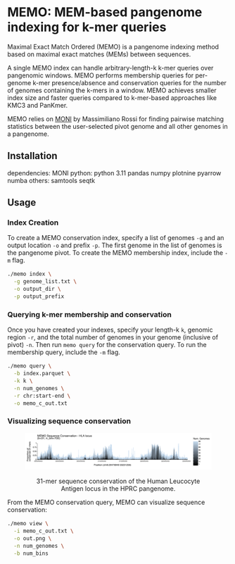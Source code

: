 # MEMO: MEM-based pangenome indexing for k-mer queries
Maximal Exact Match Ordered (MEMO) is a pangenome indexing method based on maximal exact matches (MEMs) between sequences.

A single MEMO index can handle arbitrary-length-k k-mer queries over pangenomic windows. MEMO performs membership queries for per-genome k-mer presence/absence and conservation queries for the number of genomes containing the k-mers in a window. MEMO achieves smaller index size and faster queries compared to k-mer-based approaches like KMC3 and PanKmer.

MEMO relies on <a href="https://github.com/maxrossi91/moni">MONI</a> by Massimiliano Rossi for finding pairwise matching statistics between the user-selected pivot genome and all other genomes in a pangenome.


## Installation
dependencies:
  MONI
  python:
    python 3.11
    pandas
    numpy
    plotnine
    pyarrow
    numba
  others:
    samtools
    seqtk


## Usage
### Index Creation
To create a MEMO conservation index, specify a list of genomes `-g` and an output location `-o` and prefix `-p`. The first genome in the list of genomes is the pangenome pivot. To create the MEMO membership index, include the `-m` flag.
```sh
./memo index \
  -g genome_list.txt \
  -o output_dir \
  -p output_prefix
```

### Querying k-mer membership and conservation
Once you have created your indexes, specify your length-k `k`, genomic region `-r`, and the total number of genomes in your genome (inclusive of pivot) `-n`. Then run `memo query` for the conservation query. To run the membership query, include the `-m` flag.
```sh
./memo query \
  -b index.parquet \
  -k k \
  -n num_genomes \
  -r chr:start-end \
  -o memo_c_out.txt
```

### Visualizing sequence conservation
<figure>
<img src="img/memo_hla_sequence_conservation.png" alt="hprc_hla_seq_conservation"/>
<figcaption> <p align="center">31-mer sequence conservation of the Human Leucocyte Antigen locus in the HPRC pangenome.</p></figcaption>
</figure>

From the MEMO conservation query, MEMO can visualize sequence conservation:
```sh
./memo view \
  -i memo_c_out.txt \
  -o out.png \
  -n num_genomes \
  -b num_bins
```

